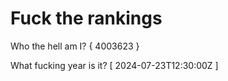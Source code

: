 # Fuck the rankings

Who the hell am I?
{ 4003623 }

What fucking year is it?
[ 2024-07-23T12:30:00Z ]
